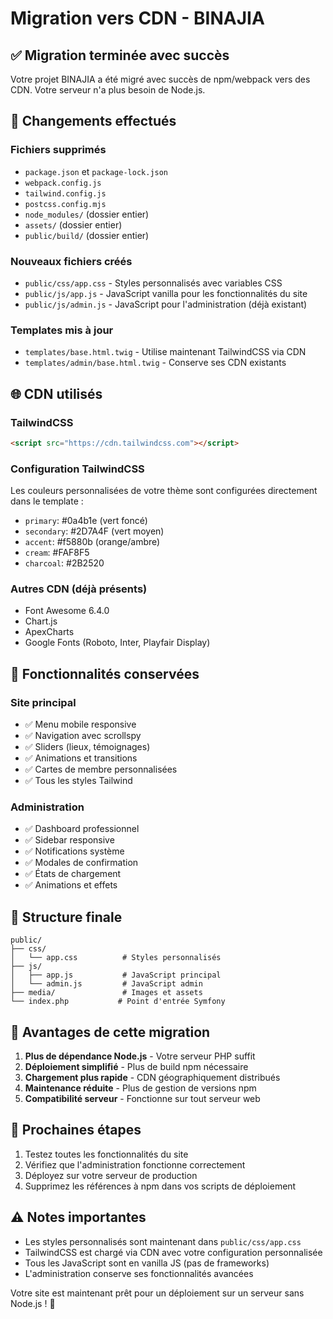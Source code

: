 # Migration vers CDN - BINAJIA

## ✅ Migration terminée avec succès

Votre projet BINAJIA a été migré avec succès de npm/webpack vers des CDN. Votre serveur n'a plus besoin de Node.js.

## 🔄 Changements effectués

### Fichiers supprimés
- `package.json` et `package-lock.json`
- `webpack.config.js`
- `tailwind.config.js` 
- `postcss.config.mjs`
- `node_modules/` (dossier entier)
- `assets/` (dossier entier)
- `public/build/` (dossier entier)

### Nouveaux fichiers créés
- `public/css/app.css` - Styles personnalisés avec variables CSS
- `public/js/app.js` - JavaScript vanilla pour les fonctionnalités du site
- `public/js/admin.js` - JavaScript pour l'administration (déjà existant)

### Templates mis à jour
- `templates/base.html.twig` - Utilise maintenant TailwindCSS via CDN
- `templates/admin/base.html.twig` - Conserve ses CDN existants

## 🌐 CDN utilisés

### TailwindCSS
```html
<script src="https://cdn.tailwindcss.com"></script>
```

### Configuration TailwindCSS
Les couleurs personnalisées de votre thème sont configurées directement dans le template :
- `primary`: #0a4b1e (vert foncé)
- `secondary`: #2D7A4F (vert moyen)  
- `accent`: #f5880b (orange/ambre)
- `cream`: #FAF8F5
- `charcoal`: #2B2520

### Autres CDN (déjà présents)
- Font Awesome 6.4.0
- Chart.js
- ApexCharts
- Google Fonts (Roboto, Inter, Playfair Display)

## 🚀 Fonctionnalités conservées

### Site principal
- ✅ Menu mobile responsive
- ✅ Navigation avec scrollspy
- ✅ Sliders (lieux, témoignages)
- ✅ Animations et transitions
- ✅ Cartes de membre personnalisées
- ✅ Tous les styles Tailwind

### Administration
- ✅ Dashboard professionnel
- ✅ Sidebar responsive
- ✅ Notifications système
- ✅ Modales de confirmation
- ✅ États de chargement
- ✅ Animations et effets

## 📁 Structure finale

```
public/
├── css/
│   └── app.css          # Styles personnalisés
├── js/
│   ├── app.js           # JavaScript principal
│   └── admin.js         # JavaScript admin
├── media/               # Images et assets
└── index.php           # Point d'entrée Symfony
```

## 🔧 Avantages de cette migration

1. **Plus de dépendance Node.js** - Votre serveur PHP suffit
2. **Déploiement simplifié** - Plus de build npm nécessaire
3. **Chargement plus rapide** - CDN géographiquement distribués
4. **Maintenance réduite** - Plus de gestion de versions npm
5. **Compatibilité serveur** - Fonctionne sur tout serveur web

## 🎯 Prochaines étapes

1. Testez toutes les fonctionnalités du site
2. Vérifiez que l'administration fonctionne correctement
3. Déployez sur votre serveur de production
4. Supprimez les références à npm dans vos scripts de déploiement

## ⚠️ Notes importantes

- Les styles personnalisés sont maintenant dans `public/css/app.css`
- TailwindCSS est chargé via CDN avec votre configuration personnalisée
- Tous les JavaScript sont en vanilla JS (pas de frameworks)
- L'administration conserve ses fonctionnalités avancées

Votre site est maintenant prêt pour un déploiement sur un serveur sans Node.js ! 🎉
